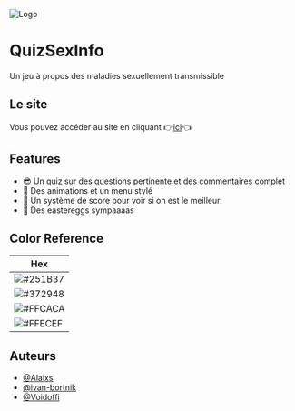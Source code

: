 
![Logo](https://raw.githubusercontent.com/Voidoffi/N2i/main/logoTitle.png)



# QuizSexInfo

Un jeu à propos des maladies sexuellement transmissible


## Le site

Vous pouvez accéder au site en cliquant 👉[ici](https://alaixs.github.io/N2i/)👈


## Features

- 😎 Un quiz sur des questions pertinente et des commentaires complet
- 💫 Des animations et un menu stylé
- 💯 Un système de score pour voir si on est le meilleur
- 🥚 Des eastereggs sympaaaas

## Color Reference

| Hex                                                                |
| ------------------------------------------------------------------ |
![#251B37](https://via.placeholder.com/30/251B37?text=+) |
![#372948](https://via.placeholder.com/30/372948?text=+) |
![#FFCACA](https://via.placeholder.com/30/FFCACA?text=+) |
![#FFECEF](https://via.placeholder.com/30/FFECEF?text=+) |

## Auteurs

- [@Alaixs](https://github.com/Alaixs)
- [@ivan-bortnik](https://github.com/ivan-bortnik)
- [@Voidoffi](https://github.com/Voidoffi)
